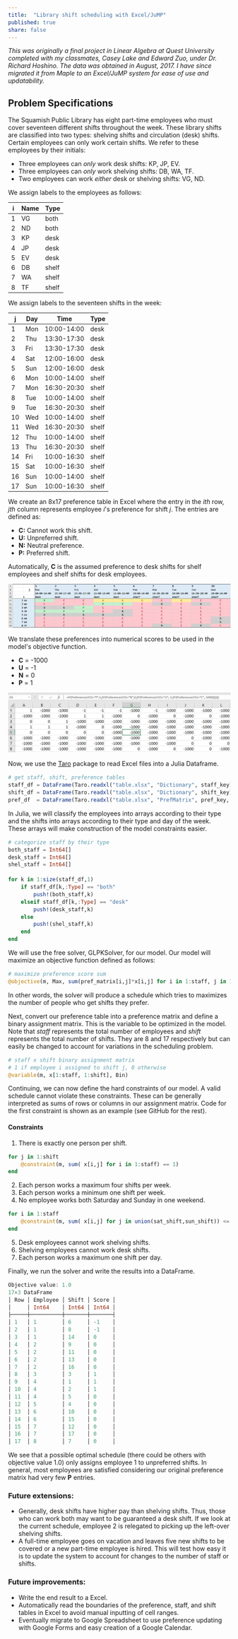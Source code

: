 ```yaml
---
title:  "Library shift scheduling with Excel/JuMP"
published: true
share: false
---
```


*This was originally a final project in Linear Algebra at Quest University completed with my classmates, Casey Lake and Edward Zuo, under Dr. Richard Hoshino. The data was obtained in August, 2017. I have since migrated it from Maple to an Excel/JuMP system for ease of use and updatability.*

## Problem Specifications

The Squamish Public Library has eight part-time employees who must cover seventeen different shifts throughout the week. These library shifts are classified into two types: shelving shifts and circulation (desk) shifts. Certain employees can only work certain shifts. We refer to these employees by their initials:
* Three employees can *only* work desk shifts: KP, JP, EV.
* Three employees can *only* work shelving shifts: DB, WA, TF.
* Two employees can work *either* desk or shelving shifts: VG, ND.

We assign labels to the employees as follows:

| i | Name | Type  |
|---|------|-------|
| 1 | VG   | both  |
| 2 | ND   | both  |
| 3 | KP   | desk  |
| 4 | JP   | desk  |
| 5 | EV   | desk  |
| 6 | DB   | shelf |
| 7 | WA   | shelf |
| 8 | TF   | shelf |

We assign labels to the seventeen shifts in the week:

| j  | Day | Time        | Type  |
|----|-----|-------------|-------|
| 1  | Mon | 10:00-14:00 | desk  |
| 2  | Thu | 13:30-17:30 | desk  |
| 3  | Fri | 13:30-17:30 | desk  |
| 4  | Sat | 12:00-16:00 | desk  |
| 5  | Sun | 12:00-16:00 | desk  |
| 6  | Mon | 10:00-14:00 | shelf |
| 7  | Mon | 16:30-20:30 | shelf |
| 8  | Tue | 10:00-14:00 | shelf |
| 9  | Tue | 16:30-20:30 | shelf |
| 10 | Wed | 10:00-14:00 | shelf |
| 11 | Wed | 16:30-20:30 | shelf |
| 12 | Thu | 10:00-14:00 | shelf |
| 13 | Thu | 16:30-20:30 | shelf |
| 14 | Fri | 10:00-16:30 | shelf |
| 15 | Sat | 10:00-16:30 | shelf |
| 16 | Sun | 10:00-14:00 | shelf |
| 17 | Sun | 10:00-16:30 | shelf |

We create an 8x17 preference table in Excel where the entry in the *ith* row, *jth* column represents employee *i*'s preference for shift *j*. The entries are defined as:
* **C:** Cannot work this shift.
* **U:** Unpreferred shift.
* **N:** Neutral preference.
* **P:** Preferred shift.

Automatically, **C** is the assumed preference to desk shifts for shelf employees and shelf shifts for desk employees.

![](images/preftable.png "Sample of the preference table.")

We translate these preferences into numerical scores to be used in the model's objective function.
* **C** = -1000
* **U** = -1
* **N** = 0
* **P** = 1

![](images/preftable1.png "Sample of the preference table with numerical values.")

Now, we use the [Taro](https://github.com/aviks/Taro.jl) package to read Excel files into a Julia Dataframe.

```julia
# get staff, shift, preference tables
staff_df = DataFrame(Taro.readxl("table.xlsx", "Dictionary", staff_key))
shift_df = DataFrame(Taro.readxl("table.xlsx", "Dictionary", shift_key))
pref_df  = DataFrame(Taro.readxl("table.xlsx", "PrefMatrix", pref_key, header = false))
```

In Julia, we will classify the employees into arrays according to their type and the shifts into arrays according to their type and day of the week. These arrays will make construction of the model constraints easier.

```julia
# categorize staff by their type
both_staff = Int64[]
desk_staff = Int64[]
shel_staff = Int64[]

for k in 1:size(staff_df,1)
    if staff_df[k,:Type] == "both"
        push!(both_staff,k)
    elseif staff_df[k,:Type] == "desk"
        push!(desk_staff,k)
    else
        push!(shel_staff,k)
    end
end
```

We will use the free solver, GLPKSolver, for our model. Our model will maximize an objective function defined as follows:
```julia
# maximize preference score sum
@objective(m, Max, sum(pref_matrix[i,j]*x[i,j] for i in 1:staff, j in 1:shift))
```
In other words, the solver will produce a schedule which tries to maximizes the number of people who get shifts they prefer.


Next, convert our preference table into a preference matrix and define a binary assignment matrix. This is the variable to be optimized in the model. Note that *staff* represents the total number of employees and *shift* represents the total number of shifts. They are 8 and 17 respectively but can easily be changed to account for variations in the scheduling problem.

```julia
# staff x shift binary assignment matrix
# 1 if employee i assigned to shift j, 0 otherwise
@variable(m, x[1:staff, 1:shift], Bin)
```

Continuing, we can now define the hard constraints of our model. A valid schedule cannot violate these constraints. These can be generally interpreted as sums of rows or columns in our assignment matrix. Code for the first constraint is shown as an example (see GitHub for the rest).
#### Constraints
1. There is exactly one person per shift.
```julia
for j in 1:shift
    @constraint(m, sum( x[i,j] for i in 1:staff) == 1)
end
```
2. Each person works a maximum four shifts per week.
3. Each person works a minimum one shift per week.
4. No employee works both Saturday and Sunday in one weekend.
```julia
for i in 1:staff
    @constraint(m, sum( x[i,j] for j in union(sat_shift,sun_shift)) <= 1)
end
```
5. Desk employees cannot work shelving shifts.
6. Shelving employees cannot work desk shifts.
7. Each person works a maximum one shift per day.

Finally, we run the solver and write the results into a DataFrame.

```julia
Objective value: 1.0
17×3 DataFrame
│ Row │ Employee │ Shift │ Score │
│     │ Int64    │ Int64 │ Int64 │
├─────┼──────────┼───────┼───────┤
│ 1   │ 1        │ 6     │ -1    │
│ 2   │ 1        │ 8     │ -1    │
│ 3   │ 1        │ 14    │ 0     │
│ 4   │ 2        │ 9     │ 0     │
│ 5   │ 2        │ 11    │ 0     │
│ 6   │ 2        │ 13    │ 0     │
│ 7   │ 2        │ 16    │ 0     │
│ 8   │ 3        │ 3     │ 1     │
│ 9   │ 4        │ 1     │ 1     │
│ 10  │ 4        │ 2     │ 1     │
│ 11  │ 4        │ 5     │ 0     │
│ 12  │ 5        │ 4     │ 0     │
│ 13  │ 6        │ 10    │ 0     │
│ 14  │ 6        │ 15    │ 0     │
│ 15  │ 7        │ 12    │ 0     │
│ 16  │ 7        │ 17    │ 0     │
│ 17  │ 8        │ 7     │ 0     │
```

We see that a possible optimal schedule (there could be others with objective value 1.0) only assigns employee 1 to unpreferred shifts. In general, most employees are satisfied considering our original preference matrix had very few **P** entries.

### Future extensions:
* Generally, desk shifts have higher pay than shelving shifts. Thus, those who can work both may want to be guaranteed a desk shift. If we look at the current schedule, employee 2 is relegated to picking up the left-over shelving shifts.
* A full-time employee goes on vacation and leaves five new shifts to be covered or a new part-time employee is hired. This will test how easy it is to update the system to account for changes to the number of staff or shifts.

### Future improvements:
* Write the end result to a Excel.
* Automatically read the boundaries of the preference, staff, and shift tables in Excel to avoid manual inputting of cell ranges.
* Eventually migrate to Google Spreadsheet to use preference updating with Google Forms and easy creation of a Google Calendar.
